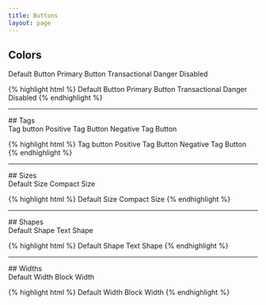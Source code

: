 ```yaml
---
title: Buttons
layout: page
---
```


## Colors
<div class="m-bottom-5">
	<span role="button" class="m-bottom-2 dh-button">Default Button</span>
	<span role="button" class="m-bottom-2 dh-button dh-button--primary">Primary Button</span>
	<span role="button" class="m-bottom-2 dh-button dh-button--transaction">Transactional</span>
	<span role="button" class="m-bottom-2 dh-button dh-button--negative">Danger</span>
	<span role="button" class="m-bottom-2 dh-button dh-button--disabled">Disabled</span>
</div>

{% highlight html %}
<span role="button" class="dh-button">Default Button</span>
<span role="button" class="dh-button dh-button--primary">Primary Button</span>
<span role="button" class="dh-button dh-button--transaction">Transactional</span>
<span role="button" class="dh-button dh-button--danger">Danger</span>
<span role="button" class="dh-button dh-button--disabled">Disabled</span>
{% endhighlight %}

<hr />
## Tags

<div class="m-bottom-5">
	<span role="button" class="m-bottom-2 dh-button dh-button__tag">Tag button</span>
	<span role="button" class="m-bottom-2 dh-button dh-button__tag dh-button__tag--positive">Positive Tag Button</span>
	<span role="button" class="m-bottom-2 dh-button dh-button__tag dh-button__tag--negative">Negative Tag Button</span>
</div>

{% highlight html %}
<span role="button" class="dh-button dh-button__tag">Tag button</span>
<span role="button" class="dh-button dh-button__tag dh-button__tag--positive">Positive Tag Button</span>
<span role="button" class="dh-button dh-button__tag dh-button__tag--negative">Negative Tag Button</span>
{% endhighlight %}

<hr />
## Sizes

<div class="m-bottom-5">
	<span role="button" class="m-bottom-2 dh-button">Default Size</span>
	<span role="button" class="m-bottom-2 dh-button dh-button--tertiary">Compact Size</span>
</div>

{% highlight html %}
<span role="button" class="dh-button">Default Size</span>
<span role="button" class="dh-button dh-button--compact">Compact Size</span>
{% endhighlight %}

<hr />
## Shapes

<div class="m-bottom-5">
	<span role="button" class="m-bottom-2 dh-button">Default Shape</span>
	<span role="button" class=" m-bottom-2 dh-button dh-button--text">Text Shape</span>
</div>

{% highlight html %}
<span role="button" class="dh-button">Default Shape</span>
<span role="button" class="dh-button dh-button--text">Text Shape</span>
{% endhighlight %}

<hr />
## Widths

<div class="m-bottom-5">
	<span role="button" class="m-bottom-2 dh-button">Default Width</span>
	<span role="button" class="m-bottom-2 dh-button dh-button--block">Block Width</span>
</div>

{% highlight html %}
<span role="button" class="dh-button">Default Width</span>
<span role="button" class="dh-button dh-button--block">Block Width</span>
{% endhighlight %}
